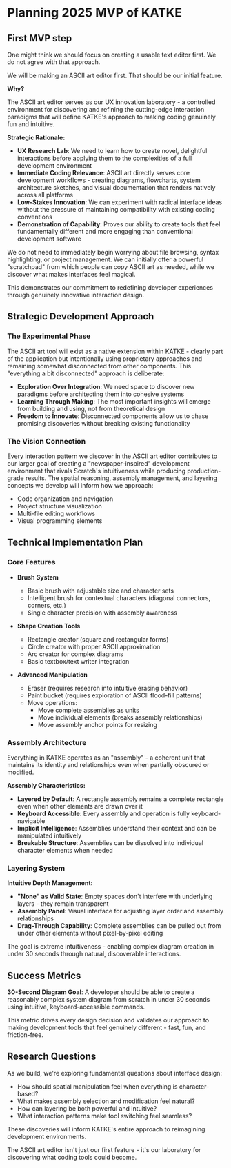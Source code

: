 # Planning 2025 MVP of KATKE

## First MVP step

One might think we should focus on creating a usable text editor first. We do not agree with that approach.

We will be making an ASCII art editor first. That should be our initial feature.

**Why?**

The ASCII art editor serves as our UX innovation laboratory - a controlled environment for discovering and refining the cutting-edge interaction paradigms that will define KATKE's approach to making coding genuinely fun and intuitive.

**Strategic Rationale:**
- **UX Research Lab**: We need to learn how to create novel, delightful interactions before applying them to the complexities of a full development environment
- **Immediate Coding Relevance**: ASCII art directly serves core development workflows - creating diagrams, flowcharts, system architecture sketches, and visual documentation that renders natively across all platforms
- **Low-Stakes Innovation**: We can experiment with radical interface ideas without the pressure of maintaining compatibility with existing coding conventions
- **Demonstration of Capability**: Proves our ability to create tools that feel fundamentally different and more engaging than conventional development software

We do not need to immediately begin worrying about file browsing, syntax highlighting, or project management. We can initially offer a powerful "scratchpad" from which people can copy ASCII art as needed, while we discover what makes interfaces feel magical.

This demonstrates our commitment to redefining developer experiences through genuinely innovative interaction design.

## Strategic Development Approach

### The Experimental Phase

The ASCII art tool will exist as a native extension within KATKE - clearly part of the application but intentionally using proprietary approaches and remaining somewhat disconnected from other components. This "everything a bit disconnected" approach is deliberate:

- **Exploration Over Integration**: We need space to discover new paradigms before architecting them into cohesive systems
- **Learning Through Making**: The most important insights will emerge from building and using, not from theoretical design
- **Freedom to Innovate**: Disconnected components allow us to chase promising discoveries without breaking existing functionality

### The Vision Connection

Every interaction pattern we discover in the ASCII art editor contributes to our larger goal of creating a "newspaper-inspired" development environment that rivals Scratch's intuitiveness while producing production-grade results. The spatial reasoning, assembly management, and layering concepts we develop will inform how we approach:
- Code organization and navigation
- Project structure visualization  
- Multi-file editing workflows
- Visual programming elements

## Technical Implementation Plan

### Core Features

- **Brush System**
  - Basic brush with adjustable size and character sets
  - Intelligent brush for contextual characters (diagonal connectors, corners, etc.)
  - Single character precision with assembly awareness

- **Shape Creation Tools**
  - Rectangle creator (square and rectangular forms)
  - Circle creator with proper ASCII approximation
  - Arc creator for complex diagrams
  - Basic textbox/text writer integration

- **Advanced Manipulation**
  - Eraser (requires research into intuitive erasing behavior)
  - Paint bucket (requires exploration of ASCII flood-fill patterns)
  - Move operations:
    - Move complete assemblies as units
    - Move individual elements (breaks assembly relationships)
    - Move assembly anchor points for resizing

### Assembly Architecture

Everything in KATKE operates as an "assembly" - a coherent unit that maintains its identity and relationships even when partially obscured or modified.

**Assembly Characteristics:**
- **Layered by Default**: A rectangle assembly remains a complete rectangle even when other elements are drawn over it
- **Keyboard Accessible**: Every assembly and operation is fully keyboard-navigable
- **Implicit Intelligence**: Assemblies understand their context and can be manipulated intuitively
- **Breakable Structure**: Assemblies can be dissolved into individual character elements when needed

### Layering System

**Intuitive Depth Management:**
- **"None" as Valid State**: Empty spaces don't interfere with underlying layers - they remain transparent
- **Assembly Panel**: Visual interface for adjusting layer order and assembly relationships  
- **Drag-Through Capability**: Complete assemblies can be pulled out from under other elements without pixel-by-pixel editing

The goal is extreme intuitiveness - enabling complex diagram creation in under 30 seconds through natural, discoverable interactions.

## Success Metrics

**30-Second Diagram Goal**: A developer should be able to create a reasonably complex system diagram from scratch in under 30 seconds using intuitive, keyboard-accessible commands.

This metric drives every design decision and validates our approach to making development tools that feel genuinely different - fast, fun, and friction-free.

## Research Questions

As we build, we're exploring fundamental questions about interface design:
- How should spatial manipulation feel when everything is character-based?
- What makes assembly selection and modification feel natural?
- How can layering be both powerful and intuitive?
- What interaction patterns make tool switching feel seamless?

These discoveries will inform KATKE's entire approach to reimagining development environments.

The ASCII art editor isn't just our first feature - it's our laboratory for discovering what coding tools could become.
